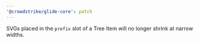 ```yaml
---
'@crowdstrike/glide-core': patch
---
```


SVGs placed in the `prefix` slot of a Tree Item will no longer shrink at narrow widths.
